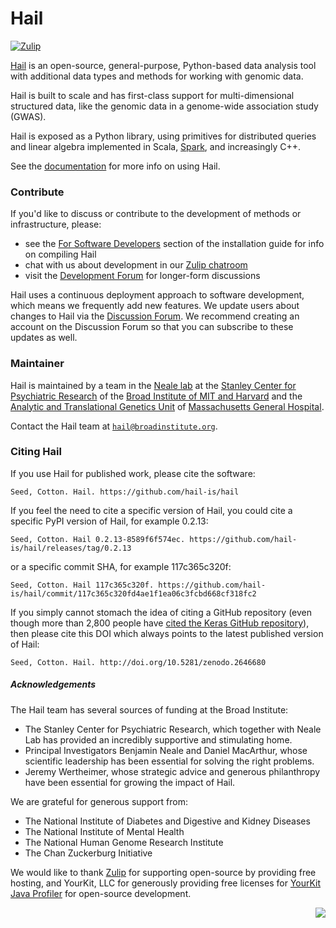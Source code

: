 # Hail

[![Zulip](https://img.shields.io/badge/zulip-join_chat-brightgreen.svg)](https://hail.zulipchat.com?utm_source=badge&utm_medium=badge&utm_campaign=pr-badge)

[Hail](https://hail.is) is an open-source, general-purpose, Python-based data analysis tool with additional data types and methods for working with genomic data.

Hail is built to scale and has first-class support for multi-dimensional structured data, like the genomic data in a genome-wide association study (GWAS).

Hail is exposed as a Python library, using primitives for distributed queries and linear algebra implemented in Scala, [Spark](https://spark.apache.org/docs/latest/index.html), and increasingly C++.

See the [documentation](https://hail.is/docs/0.2/) for more info on using Hail.

### Contribute

If you'd like to discuss or contribute to the development of methods or infrastructure, please: 

- see the [For Software Developers](https://hail.is/docs/0.2/getting_started_developing.html) section of the installation guide for info on compiling Hail
- chat with us about development in our [Zulip chatroom](https://hail.zulipchat.com)
- visit the [Development Forum](http://dev.hail.is) for longer-form discussions
<!--- - read [this post]() (coming soon!) for tips on submitting a successful Pull Request to our repository --->

Hail uses a continuous deployment approach to software development, which means we frequently add new features. We update users about changes to Hail via the [Discussion Forum](http://discuss.hail.is). We recommend creating an account on the Discussion Forum so that you can subscribe to these updates as well.

### Maintainer

Hail is maintained by a team in the [Neale lab](https://nealelab.squarespace.com/) at the [Stanley Center for Psychiatric Research](http://www.broadinstitute.org/scientific-community/science/programs/psychiatric-disease/stanley-center-psychiatric-research/stanle) of the [Broad Institute of MIT and Harvard](http://www.broadinstitute.org) and the [Analytic and Translational Genetics Unit](https://www.atgu.mgh.harvard.edu/) of [Massachusetts General Hospital](http://www.massgeneral.org/).

Contact the Hail team at <a href="mailto:hail@broadinstitute.org"><code>hail@broadinstitute.org</code></a>.

### Citing Hail

If you use Hail for published work, please cite the software:

```
Seed, Cotton. Hail. https://github.com/hail-is/hail
```

If you feel the need to cite a specific version of Hail, you could cite a
specific PyPI version of Hail, for example 0.2.13:

```
Seed, Cotton. Hail 0.2.13-8589f6f574ec. https://github.com/hail-is/hail/releases/tag/0.2.13
```

or a specific commit SHA, for example 117c365c320f:

```
Seed, Cotton. Hail 117c365c320f. https://github.com/hail-is/hail/commit/117c365c320fd4ae1f1ea06c3fcbd668cf318fc2
```

If you simply cannot stomach the idea of citing a GitHub repository (even though
more than 2,800 people have [cited the Keras GitHub
repository](https://scholar.google.com/scholar?cluster=17868569268188187229&hl=en&as_sdt=40000005&sciodt=0,22)),
then please cite this DOI which always points to the latest published version of
Hail:

```
Seed, Cotton. Hail. http://doi.org/10.5281/zenodo.2646680
```

##### Acknowledgements

The Hail team has several sources of funding at the Broad Institute:
- The Stanley Center for Psychiatric Research, which together with Neale Lab has provided an incredibly supportive and stimulating home.
- Principal Investigators Benjamin Neale and Daniel MacArthur, whose scientific leadership has been essential for solving the right problems.
- Jeremy Wertheimer, whose strategic advice and generous philanthropy have been essential for growing the impact of Hail.

We are grateful for generous support from:
- The National Institute of Diabetes and Digestive and Kidney Diseases
- The National Institute of Mental Health
- The National Human Genome Research Institute
- The Chan Zuckerburg Initiative

We would like to thank <a href="https://zulipchat.com/">Zulip</a> for supporting
open-source by providing free hosting, and YourKit, LLC for generously providing
free licenses for <a href="https://www.yourkit.com/java/profiler/">YourKit Java
Profiler</a> for open-source development.

<img src="https://www.yourkit.com/images/yklogo.png" align="right" />
